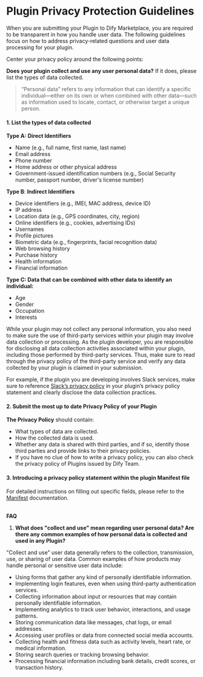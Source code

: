# Plugin Privacy Protection Guidelines

When you are submitting your Plugin to Dify Marketplace, you are required to be transparent in how you handle user data. The following guidelines focus on how to address privacy-related questions and user data processing for your plugin.

Center your privacy policy around the following points:

**Does your plugin collect and use any user personal data?**  If it does, please list the types of data collected.

> “Personal data” refers to any information that can identify a specific individual—either on its own or when combined with other data—such as information used to locate, contact, or otherwise target a unique person.

#### 1. List the types of data collected

**Type A:** **Direct Identifiers**

* Name (e.g., full name, first name, last name)
* Email address
* Phone number
* Home address or other physical address
* Government-issued identification numbers (e.g., Social Security number, passport number, driver's license number)

&#x20;**Type B**: **Indirect Identifiers**

* Device identifiers (e.g., IMEI, MAC address, device ID)
* IP address
* Location data (e.g., GPS coordinates, city, region)
* Online identifiers (e.g., cookies, advertising IDs)
* Usernames
* Profile pictures
* Biometric data (e.g., fingerprints, facial recognition data)
* Web browsing history
* Purchase history
* Health information
* Financial information

**Type C: Data that can be combined with other data to identify an individual:**

* Age
* Gender
* Occupation
* Interests

While your plugin may not collect any personal information, you also need to make sure the use of third-party services within your plugin may involve data collection or processing. As the plugin developer, you are responsible for disclosing all data collection activities associated within your plugin, including those performed by third-party services. Thus, make sure to read through the privacy policy of the third-party service and verify any data collected by your plugin is claimed in your submission.

For example, if the plugin you are developing involves Slack services, make sure to reference [Slack’s privacy policy](https://slack.com/trust/privacy/privacy-policy) in your plugin’s privacy policy statement and clearly disclose the data collection practices.

#### **2. Submit the most up to date Privacy Policy of your Plugin**

**The Privacy Policy** should contain:

* What types of data are collected.
* How the collected data is used.
* Whether any data is shared with third parties, and if so, identify those third parties and provide links to their privacy policies.
* If you have no clue of how to write a privacy policy, you can also check the privacy policy of Plugins issued by Dify Team.

#### 3. Introducing a privacy policy statement within the plugin Manifest file

For detailed instructions on filling out specific fields, please refer to the [Manifest](https://docs.dify.ai/plugins/schema-definition/manifest) documentation.

\
**FAQ**

1. **What does "collect and use" mean regarding user personal data? Are there any common examples of how personal data is collected and used in any Plugin?**

"Collect and use" user data generally refers to the collection, transmission, use, or sharing of user data. Common examples of how products may handle personal or sensitive user data include:

* Using forms that gather any kind of personally identifiable information.
* Implementing login features, even when using third-party authentication services.
* Collecting information about input or resources that may contain personally identifiable information.
* Implementing analytics to track user behavior, interactions, and usage patterns.
* Storing communication data like messages, chat logs, or email addresses.
* Accessing user profiles or data from connected social media accounts.
* Collecting health and fitness data such as activity levels, heart rate, or medical information.
* Storing search queries or tracking browsing behavior.
* Processing financial information including bank details, credit scores, or transaction history.
